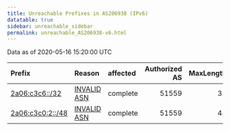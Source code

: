 ```yaml
---
title: Unreachable Prefixes in AS206938 (IPv6)
datatable: true
sidebar: unreachable_sidebar
permalink: unreachable_AS206938-v6.html
---
```


Data as of 2020-05-16 15:20:00 UTC


<div class="datatable-begin"></div>

| Prefix                                                     | Reason                                                                                                   | affected   |   Authorized AS |   MaxLength | Anchor                                         |   unreachable /48s |
|:-----------------------------------------------------------|:---------------------------------------------------------------------------------------------------------|:-----------|----------------:|------------:|:-----------------------------------------------|-------------------:|
| [2a06:c3c6::/32](https://stat.ripe.net/2a06:c3c6::/32)     | [INVALID ASN](https://rpki-validator.ripe.net/announcement-preview?asn=AS206938&prefix=2a06:c3c6::/32)   | complete   |           51559 |          32 | [RIPE](unreachable_RIPE_NCC_RPKI_Root-v6.html) |              65536 |
| [2a06:c3c0:2::/48](https://stat.ripe.net/2a06:c3c0:2::/48) | [INVALID ASN](https://rpki-validator.ripe.net/announcement-preview?asn=AS206938&prefix=2a06:c3c0:2::/48) | complete   |           51559 |          48 | [RIPE](unreachable_RIPE_NCC_RPKI_Root-v6.html) |                  1 |

<div class="datatable-end"></div>
